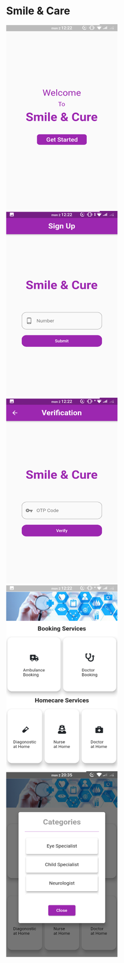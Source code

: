 # Smile & Care

<img src="assets/images/1.png" width="300" height="500"> <img src="assets/images/2.png" width="300" height="500">
<img src="assets/images/3.png" width="300" height="500"> <img src="assets/images/4.png" width="300" height="500">
<img src="assets/images/5.png" width="300" height="500">
